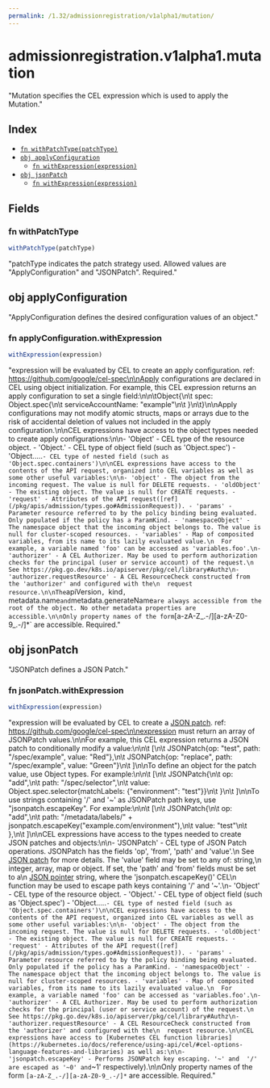 ```yaml
---
permalink: /1.32/admissionregistration/v1alpha1/mutation/
---
```


# admissionregistration.v1alpha1.mutation

"Mutation specifies the CEL expression which is used to apply the Mutation."

## Index

* [`fn withPatchType(patchType)`](#fn-withpatchtype)
* [`obj applyConfiguration`](#obj-applyconfiguration)
  * [`fn withExpression(expression)`](#fn-applyconfigurationwithexpression)
* [`obj jsonPatch`](#obj-jsonpatch)
  * [`fn withExpression(expression)`](#fn-jsonpatchwithexpression)

## Fields

### fn withPatchType

```ts
withPatchType(patchType)
```

"patchType indicates the patch strategy used. Allowed values are \"ApplyConfiguration\" and \"JSONPatch\". Required."

## obj applyConfiguration

"ApplyConfiguration defines the desired configuration values of an object."

### fn applyConfiguration.withExpression

```ts
withExpression(expression)
```

"expression will be evaluated by CEL to create an apply configuration. ref: https://github.com/google/cel-spec\n\nApply configurations are declared in CEL using object initialization. For example, this CEL expression returns an apply configuration to set a single field:\n\n\tObject{\n\t  spec: Object.spec{\n\t    serviceAccountName: \"example\"\n\t  }\n\t}\n\nApply configurations may not modify atomic structs, maps or arrays due to the risk of accidental deletion of values not included in the apply configuration.\n\nCEL expressions have access to the object types needed to create apply configurations:\n\n- 'Object' - CEL type of the resource object. - 'Object.<fieldName>' - CEL type of object field (such as 'Object.spec') - 'Object.<fieldName1>.<fieldName2>...<fieldNameN>` - CEL type of nested field (such as 'Object.spec.containers')\n\nCEL expressions have access to the contents of the API request, organized into CEL variables as well as some other useful variables:\n\n- 'object' - The object from the incoming request. The value is null for DELETE requests. - 'oldObject' - The existing object. The value is null for CREATE requests. - 'request' - Attributes of the API request([ref](/pkg/apis/admission/types.go#AdmissionRequest)). - 'params' - Parameter resource referred to by the policy binding being evaluated. Only populated if the policy has a ParamKind. - 'namespaceObject' - The namespace object that the incoming object belongs to. The value is null for cluster-scoped resources. - 'variables' - Map of composited variables, from its name to its lazily evaluated value.\n  For example, a variable named 'foo' can be accessed as 'variables.foo'.\n- 'authorizer' - A CEL Authorizer. May be used to perform authorization checks for the principal (user or service account) of the request.\n  See https://pkg.go.dev/k8s.io/apiserver/pkg/cel/library#Authz\n- 'authorizer.requestResource' - A CEL ResourceCheck constructed from the 'authorizer' and configured with the\n  request resource.\n\nThe `apiVersion`, `kind`, `metadata.name` and `metadata.generateName` are always accessible from the root of the object. No other metadata properties are accessible.\n\nOnly property names of the form `[a-zA-Z_.-/][a-zA-Z0-9_.-/]*` are accessible. Required."

## obj jsonPatch

"JSONPatch defines a JSON Patch."

### fn jsonPatch.withExpression

```ts
withExpression(expression)
```

"expression will be evaluated by CEL to create a [JSON patch](https://jsonpatch.com/). ref: https://github.com/google/cel-spec\n\nexpression must return an array of JSONPatch values.\n\nFor example, this CEL expression returns a JSON patch to conditionally modify a value:\n\n\t  [\n\t    JSONPatch{op: \"test\", path: \"/spec/example\", value: \"Red\"},\n\t    JSONPatch{op: \"replace\", path: \"/spec/example\", value: \"Green\"}\n\t  ]\n\nTo define an object for the patch value, use Object types. For example:\n\n\t  [\n\t    JSONPatch{\n\t      op: \"add\",\n\t      path: \"/spec/selector\",\n\t      value: Object.spec.selector{matchLabels: {\"environment\": \"test\"}}\n\t    }\n\t  ]\n\nTo use strings containing '/' and '~' as JSONPatch path keys, use \"jsonpatch.escapeKey\". For example:\n\n\t  [\n\t    JSONPatch{\n\t      op: \"add\",\n\t      path: \"/metadata/labels/\" + jsonpatch.escapeKey(\"example.com/environment\"),\n\t      value: \"test\"\n\t    },\n\t  ]\n\nCEL expressions have access to the types needed to create JSON patches and objects:\n\n- 'JSONPatch' - CEL type of JSON Patch operations. JSONPatch has the fields 'op', 'from', 'path' and 'value'.\n  See [JSON patch](https://jsonpatch.com/) for more details. The 'value' field may be set to any of: string,\n  integer, array, map or object.  If set, the 'path' and 'from' fields must be set to a\n  [JSON pointer](https://datatracker.ietf.org/doc/html/rfc6901/) string, where the 'jsonpatch.escapeKey()' CEL\n  function may be used to escape path keys containing '/' and '~'.\n- 'Object' - CEL type of the resource object. - 'Object.<fieldName>' - CEL type of object field (such as 'Object.spec') - 'Object.<fieldName1>.<fieldName2>...<fieldNameN>` - CEL type of nested field (such as 'Object.spec.containers')\n\nCEL expressions have access to the contents of the API request, organized into CEL variables as well as some other useful variables:\n\n- 'object' - The object from the incoming request. The value is null for DELETE requests. - 'oldObject' - The existing object. The value is null for CREATE requests. - 'request' - Attributes of the API request([ref](/pkg/apis/admission/types.go#AdmissionRequest)). - 'params' - Parameter resource referred to by the policy binding being evaluated. Only populated if the policy has a ParamKind. - 'namespaceObject' - The namespace object that the incoming object belongs to. The value is null for cluster-scoped resources. - 'variables' - Map of composited variables, from its name to its lazily evaluated value.\n  For example, a variable named 'foo' can be accessed as 'variables.foo'.\n- 'authorizer' - A CEL Authorizer. May be used to perform authorization checks for the principal (user or service account) of the request.\n  See https://pkg.go.dev/k8s.io/apiserver/pkg/cel/library#Authz\n- 'authorizer.requestResource' - A CEL ResourceCheck constructed from the 'authorizer' and configured with the\n  request resource.\n\nCEL expressions have access to [Kubernetes CEL function libraries](https://kubernetes.io/docs/reference/using-api/cel/#cel-options-language-features-and-libraries) as well as:\n\n- 'jsonpatch.escapeKey' - Performs JSONPatch key escaping. '~' and  '/' are escaped as '~0' and `~1' respectively).\n\nOnly property names of the form `[a-zA-Z_.-/][a-zA-Z0-9_.-/]*` are accessible. Required."